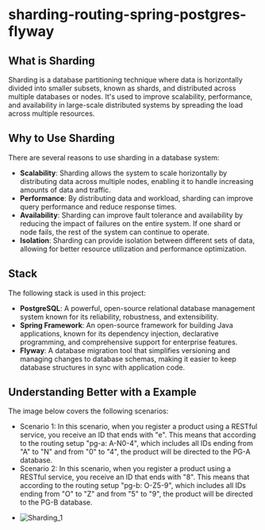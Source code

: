 # sharding-routing-spring-postgres-flyway

## What is Sharding
Sharding is a database partitioning technique where data is horizontally divided into smaller subsets, known as shards, and distributed across multiple databases or nodes. It's used to improve scalability, performance, and availability in large-scale distributed systems by spreading the load across multiple resources.

## Why to Use Sharding
There are several reasons to use sharding in a database system:
- **Scalability**: Sharding allows the system to scale horizontally by distributing data across multiple nodes, enabling it to handle increasing amounts of data and traffic.
- **Performance**: By distributing data and workload, sharding can improve query performance and reduce response times.
- **Availability**: Sharding can improve fault tolerance and availability by reducing the impact of failures on the entire system. If one shard or node fails, the rest of the system can continue to operate.
- **Isolation**: Sharding can provide isolation between different sets of data, allowing for better resource utilization and performance optimization.

## Stack
The following stack is used in this project:

* **PostgreSQL**: A powerful, open-source relational database management system known for its reliability, robustness, and extensibility.
* **Spring Framework**: An open-source framework for building Java applications, known for its dependency injection, declarative programming, and comprehensive support for enterprise features.
* **Flyway**: A database migration tool that simplifies versioning and managing changes to database schemas, making it easier to keep database structures in sync with application code.

## Understanding Better with a Example
The image below covers the following scenarios:
- Scenario 1: In this scenario, when you register a product using a RESTful service, you receive an ID that ends with "e". This means that according to the routing setup "pg-a: A-N0-4", which includes all IDs ending from "A" to "N" and from "0" to "4", the product will be directed to the PG-A database.
- Scenario 2: In this scenario, when you register a product using a RESTful service, you receive an ID that ends with "8". This means that according to the routing setup "pg-b: O-Z5-9", which includes all IDs ending from "O" to "Z" and from "5" to "9", the product will be directed to the PG-B database.

* ![Sharding_1](https://github.com/alexandreaw/sharding-routing-spring-postgres-flyway/assets/793210/995b243d-eedc-4a75-85fd-6b47e51497e0)

